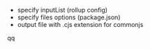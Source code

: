 - specify inputList (rollup config)
- specify files options (package.json)
- output file with .cjs extension for commonjs



qq
